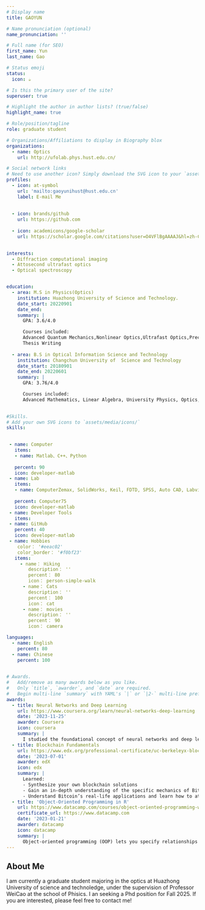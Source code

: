 ```yaml
---
# Display name
title: GAOYUN

# Name pronunciation (optional)
name_pronunciation: ''

# Full name (for SEO)
first_name: Yun
last_name: Gao

# Status emoji
status:
  icon: ☕️

# Is this the primary user of the site?
superuser: true

# Highlight the author in author lists? (true/false)
highlight_name: true

# Role/position/tagline
role: graduate student

# Organizations/Affiliations to display in Biography blox
organizations:
  - name: Optics
    url: http://ufolab.phys.hust.edu.cn/

# Social network links
# Need to use another icon? Simply download the SVG icon to your `assets/media/icons/` folder.
profiles:
  - icon: at-symbol
    url: 'mailto:gaoyunihust@hust.edu.cn'
    label: E-mail Me
 
 
  - icon: brands/github
    url: https://github.com
 
  - icon: academicons/google-scholar
    url: https://scholar.google.com/citations?user=O4VFlBgAAAAJ&hl=zh-CN&oi=sra/
  

interests:
  - Diffraction computational imaging
  - Attosecond ultrafast optics
  - Optical spectroscopy


education:
  - area: M.S in Physics(Optics)
    institution: Huazhong University of Science and Technology.
    date_start: 20220901
    date_end: 
    summary: |
      GPA: 3.6/4.0

      Courses included:
      Advanced Quantum Mechanics,Nonlinear Optics,Ultrafast Optics,Precision Spectroscopy,
      Thesis Writing 
    
  - area: B.S in Optical Information Science and Technology
    institution: Changchun University of  Science and Technology
    date_start: 20180901
    date_end: 20220601
    summary: |
      GPA: 3.76/4.0

      Courses included:
      Advanced Mathematics, Linear Algebra, University Physics, Optics, Laser Principle,Film Optics,Photoelectric Detecting Technique, Signal \& Systematic Analysis
  

#Skills.
# Add your own SVG icons to `assets/media/icons/`
skills: 

 
 - name: Computer
   items:
   - name: Matlab、C++、Python
  
   percent: 90
   icon: developer-matlab
 - name: Lab
   items:
   - name: ComputerZemax, SolidWorks, Keil, FDTD, SPSS, Auto CAD, Labview
   
   percent: Computer75
   icon: developer-matlab
 - name: Developer Tools
   items: 
 - name: GitHub
   percent: 40
   icon: developer-matlab
 - name: Hobbies
    color： '#eeac02'
    color_border： '#f0bf23'
   items:
     - name： Hiking
        description： ''
        percent： 80
        icon： person-simple-walk
      - name： Cats
        description： ''
        percent： 100
        icon： cat
      - name： movies
        description： ''
        percent： 90
        icon： camera

languages:
  - name: English
    percent: 80
  - name: Chinese
    percent: 100
  

# Awards.
#   Add/remove as many awards below as you like.
#   Only `title`, `awarder`, and `date` are required.
#   Begin multi-line `summary` with YAML's `|` or `|2-` multi-line prefix and indent 2 spaces below.
awards:
  - title: Neural Networks and Deep Learning
    url: https://www.coursera.org/learn/neural-networks-deep-learning
    date: '2023-11-25'
    awarder: Coursera
    icon: coursera
    summary: |
      I studied the foundational concept of neural networks and deep learning. By the end, I was familiar with the significant technological trends driving the rise of deep learning; build, train, and apply fully connected deep neural networks; implement efficient (vectorized) neural networks; identify key parameters in a neural network’s architecture; and apply deep learning to your own applications.
  - title: Blockchain Fundamentals
    url: https://www.edx.org/professional-certificate/uc-berkeleyx-blockchain-fundamentals
    date: '2023-07-01'
    awarder: edX
    icon: edx
    summary: |
      Learned:
      - Synthesize your own blockchain solutions
      - Gain an in-depth understanding of the specific mechanics of Bitcoin
      - Understand Bitcoin’s real-life applications and learn how to attack and destroy Bitcoin, Ethereum, smart contracts and Dapps, and alternatives to Bitcoin’s Proof-of-Work consensus algorithm
  - title: 'Object-Oriented Programming in R'
    url: https://www.datacamp.com/courses/object-oriented-programming-with-s3-and-r6-in-r
    certificate_url: https://www.datacamp.com
    date: '2023-01-21'
    awarder: datacamp
    icon: datacamp
    summary: |
      Object-oriented programming (OOP) lets you specify relationships between functions and the objects that they can act on, helping you manage complexity in your code. This is an intermediate level course, providing an introduction to OOP, using the S3 and R6 systems. S3 is a great day-to-day R programming tool that simplifies some of the functions that you write. R6 is especially useful for industry-specific analyses, working with web APIs, and building GUIs.
---
```


## About Me

I am currently a graduate student majoring in the optics at Huazhong University of science and technoledge, under the supervision of Professor WeiCao at the school of Phisics.
I an seeking a Phd position for Fall 2025. If you are interested, please feel free to contact me! 
